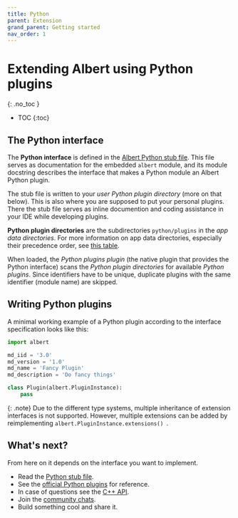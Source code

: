 ```yaml
---
title: Python
parent: Extension
grand_parent: Getting started
nav_order: 1
---
```


# Extending Albert using Python plugins
{: .no_toc }

- TOC
{:toc}

## The Python interface

The **Python interface** is defined in the [Albert Python stub file](https://github.com/albertlauncher/plugins/blob/main/python/albert.pyi).
This file serves as documentation for the embedded `albert` module, and its module docstring describes the interface that makes a Python module an Albert Python plugin.

The stub file is written to your *user Python plugin directory* (more on that below).
This is also where you are supposed to put your personal plugins.
There the stub file serves as inline documention and coding assistance in your IDE while developing plugins. 

**Python plugin directories** are the subdirectories `python/plugins` in the *app data directories*.
For more information on app data directories, especially their precedence order, see [this table](https://albertlauncher.github.io/gettingstarted/faq/#where-are-cache-config-and-data-files-stored).

When loaded, the *Python plugins plugin* (the native plugin that provides the Python interface) scans the *Python plugin directories* for available *Python plugins*. 
Since identifiers have to be unique, duplicate plugins with the same identifier (module name) are skipped.

## Writing Python plugins

A minimal working example of a Python plugin according to the interface specification looks like this:

```python
import albert

md_iid = '3.0'
md_version = '1.0'
md_name = 'Fancy Plugin'
md_description = 'Do fancy things'

class Plugin(albert.PluginInstance):
    pass
```

{: .note}
Due to the different type systems, multiple inheritance of extension interfaces is not supported.
However, multiple extensions can be added by reimplementing `albert.PluginInstance.extensions() `.

## What's next?

From here on it depends on the interface you want to implement.
- Read the [Python stub file]. 
- See the [official Python plugins][1] for reference.
- In case of questions see the [C++ API](/reference/namespacealbert.html). 
- Join the [community chats](/help#community-chat).
- Build something cool and share it.

[Python stub file]: https://github.com/albertlauncher/plugins/blob/main/python/albert.pyi
[1]: https://github.com/albertlauncher/python
